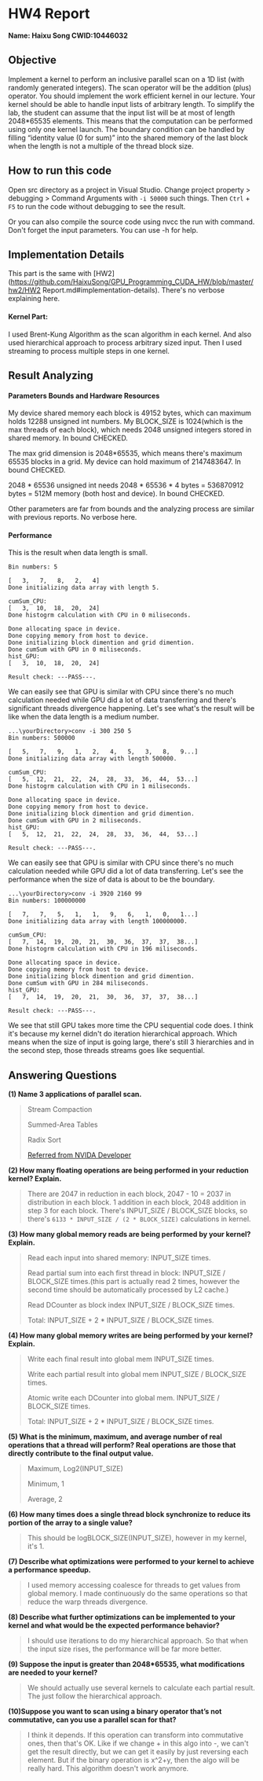 # HW4 Report

**Name: Haixu Song CWID:10446032**

## Objective

Implement a kernel to perform an inclusive parallel scan on a 1D list (with randomly generated integers). The scan operator will be the addition (plus) operator. You should implement the work efficient kernel in our lecture. Your kernel should be able to handle input lists of arbitrary length. To simplify the lab, the student can assume that the input list will be at most of length 2048*65535 elements. This means that the computation can be performed using only one kernel launch. The boundary condition can be handled by filling “identity value (0 for sum)” into the shared memory of the last block when the length is not a multiple of the thread block size.

## How to run this code

Open src directory as a project in Visual Studio. Change project property > debugging > Command Arguments with `-i 50000` such things. Then `Ctrl` + `F5` to run the code without debugging to see the result. 

Or you can also compile the source code using nvcc the run with command. Don't forget the input parameters. You can use -h for help.

## Implementation Details

This part is the same with [HW2](https://github.com/HaixuSong/GPU_Programming_CUDA_HW/blob/master/hw2/HW2 Report.md#implementation-details). There's no verbose explaining here.

#### Kernel Part:

I used Brent-Kung Algorithm as the scan algorithm in each kernel. And also used hierarchical approach to process arbitrary sized input. Then I used streaming to process multiple steps in one kernel.

## Result Analyzing

#### Parameters Bounds and Hardware Resources

My device shared memory each block is 49152 bytes, which can maximum holds 12288 unsigned int numbers. My BLOCK_SIZE is 1024(which is the max threads of each block), which needs 2048 unsigned integers stored in shared memory. In bound CHECKED.

The max grid dimension is 2048*65535, which means there's maximum 65535 blocks in a grid. My device can hold maximum of 2147483647. In bound CHECKED.

2048 * 65536 unsigned int needs 2048 * 65536 * 4 bytes = 536870912 bytes = 512M memory (both host and device). In bound CHECKED.

Other parameters are far from bounds and the analyzing process are similar with previous reports. No verbose here.

#### Performance

This is the result when data length is small.

```
Bin numbers: 5

[   3,   7,   8,   2,   4]
Done initializing data array with length 5.

cumSum_CPU:
[   3,  10,  18,  20,  24]
Done histogrm calculation with CPU in 0 miliseconds.

Done allocating space in device.
Done copying memory from host to device.
Done initializing block dimention and grid dimention.
Done cumSum with GPU in 0 miliseconds.
hist_GPU:
[   3,  10,  18,  20,  24]

Result check: ---PASS---.
```

We can easily see that GPU is similar with CPU since there's no much calculation needed while GPU did a lot of data transferring and there's significant threads divergence happening. Let's see what's the result will be like when the data length is a medium number.

```
...\yourDirectory>conv -i 300 250 5
Bin numbers: 500000

[   5,   7,   9,   1,   2,   4,   5,   3,   8,   9...]
Done initializing data array with length 500000.

cumSum_CPU:
[   5,  12,  21,  22,  24,  28,  33,  36,  44,  53...]
Done histogrm calculation with CPU in 1 miliseconds.

Done allocating space in device.
Done copying memory from host to device.
Done initializing block dimention and grid dimention.
Done cumSum with GPU in 2 miliseconds.
hist_GPU:
[   5,  12,  21,  22,  24,  28,  33,  36,  44,  53...]

Result check: ---PASS---.
```

We can easily see that GPU is similar with CPU since there's no much calculation needed while GPU did a lot of data transferring. Let's see the performance when the size of data is about to be the boundary.

```
...\yourDirectory>conv -i 3920 2160 99
Bin numbers: 100000000

[   7,   7,   5,   1,   1,   9,   6,   1,   0,   1...]
Done initializing data array with length 100000000.

cumSum_CPU:
[   7,  14,  19,  20,  21,  30,  36,  37,  37,  38...]
Done histogrm calculation with CPU in 196 miliseconds.

Done allocating space in device.
Done copying memory from host to device.
Done initializing block dimention and grid dimention.
Done cumSum with GPU in 284 miliseconds.
hist_GPU:
[   7,  14,  19,  20,  21,  30,  36,  37,  37,  38...]

Result check: ---PASS---.
```

We see that still GPU takes more time the CPU sequential code does. I think it's because my kernel didn't do iteration hierarchical approach. Which means when the size of input is going large, there's still 3 hierarchies and in the second step, those threads streams goes like sequential. 

## Answering Questions

**(1) Name 3 applications of parallel scan.**

> Stream Compaction
>
> Summed-Area Tables
>
> Radix Sort
>
> [Referred from NVIDA Developer](https://developer.nvidia.com/gpugems/gpugems3/part-vi-gpu-computing/chapter-39-parallel-prefix-sum-scan-cuda)

**(2) How many floating operations are being performed in your reduction kernel? Explain.**

> There are 2047 in reduction in each block, 2047 - 10 = 2037 in distribution in each block. 1 addition in each block, 2048 addition in step 3 for each block. There's INPUT_SIZE / BLOCK_SIZE blocks, so there's `6133 * INPUT_SIZE / (2 * BLOCK_SIZE)` calculations in kernel.

**(3) How many global memory reads are being performed by your kernel? Explain.**

> Read each input into shared memory: INPUT_SIZE times.
>
> Read partial sum into each first thread in block: INPUT_SIZE / BLOCK_SIZE times.(this part is actually read 2 times, however the second time should be automatically processed by L2 cache.)
>
> Read DCounter as block index INPUT_SIZE / BLOCK_SIZE times.
>
> Total: INPUT_SIZE + 2 * INPUT_SIZE / BLOCK_SIZE times.

**(4) How many global memory writes are being performed by your kernel? Explain.**

> Write each final result into global mem INPUT_SIZE times.
>
> Write each partial result into global mem INPUT_SIZE / BLOCK_SIZE times.
>
> Atomic write each DCounter into global mem. INPUT_SIZE / BLOCK_SIZE times.
>
> Total: INPUT_SIZE + 2 * INPUT_SIZE / BLOCK_SIZE times.

**(5) What is the minimum, maximum, and average number of real operations that a thread will perform? Real operations are those that directly contribute to the final output value.**

> Maximum, Log2(INPUT_SIZE)
>
> Minimum, 1
>
> Average, 2

**(6) How many times does a single thread block synchronize to reduce its portion of the array to a single value?**

> This should be logBLOCK_SIZE(INPUT_SIZE), however in my kernel, it's 1.

**(7) Describe what optimizations were performed to your kernel to achieve a performance speedup.**

> I used memory accessing coalesce for threads to get values from global memory. I made continuously do the same operations so that reduce the warp threads divergence.

**(8) Describe what further optimizations can be implemented to your kernel and what would be the expected performance behavior?**

> I should use iterations to do my hierarchical approach. So that when the input size rises, the performance will be far more better. 

**(9) Suppose the input is greater than 2048*65535, what modifications are needed to your kernel?**

> We should actually use several kernels to calculate each partial result. The just follow the hierarchical approach. 

**(10)Suppose you want to scan using a binary operator that’s not commutative, can you use a parallel scan for that?**

> I think it depends. If this operation can transform into commutative ones, then that's OK. Like if we change + in this algo into -, we can't get the result directly, but we can get it easily by just reversing each element. But if the binary operation is x^2+y, then the algo will be really hard. This algorithm doesn't work anymore.